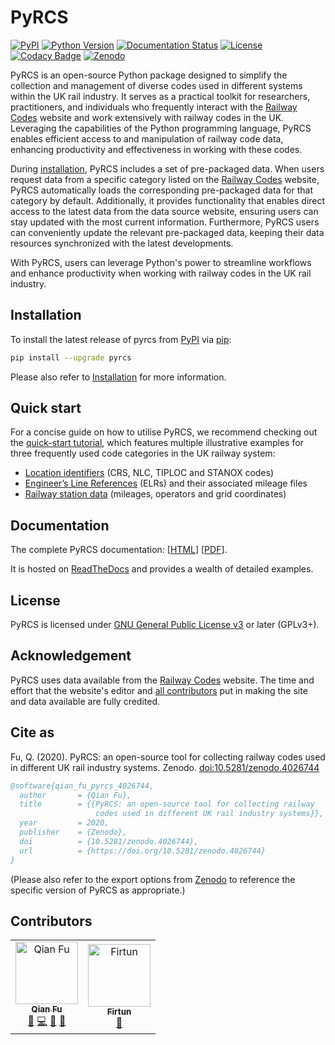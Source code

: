 # PyRCS

[![PyPI](https://img.shields.io/pypi/v/pyrcs)](https://pypi.org/project/pyrcs/)
[![Python Version](https://img.shields.io/pypi/pyversions/pyrcs)](https://www.python.org/downloads/)
[![Documentation Status](https://readthedocs.org/projects/pyrcs/badge/?version=latest)](https://pyrcs.readthedocs.io/en/latest/?badge=latest)
[![License](https://img.shields.io/pypi/l/pyrcs)](https://github.com/mikeqfu/pyrcs/blob/master/LICENSE)
[![Codacy Badge](https://app.codacy.com/project/badge/Grade/7369679225b14eaeb92ba40c12c339d5)](https://app.codacy.com/gh/mikeqfu/pyrcs/dashboard?utm_source=gh&utm_medium=referral&utm_content=&utm_campaign=Badge_grade)
[![Zenodo](https://zenodo.org/badge/92501006.svg)](https://zenodo.org/badge/latestdoi/92501006)

PyRCS is an open-source Python package designed to simplify the collection and management of diverse codes used in different systems within the UK rail industry. It serves as a practical toolkit for researchers, practitioners, and individuals who frequently interact with the [Railway Codes](http://www.railwaycodes.org.uk/index.shtml) website and work extensively with railway codes in the UK. Leveraging the capabilities of the Python programming language, PyRCS enables efficient access to and manipulation of railway code data, enhancing productivity and effectiveness in working with these codes.

During [installation](https://pyrcs.readthedocs.io/en/latest/installation.html), PyRCS includes a set of pre-packaged data. When users request data from a specific category listed on the [Railway Codes](http://www.railwaycodes.org.uk/index.shtml) website, PyRCS automatically loads the corresponding pre-packaged data for that category by default. Additionally, it provides functionality that enables direct access to the latest data from the data source website, ensuring users can stay updated with the most current information. Furthermore, PyRCS users can conveniently update the relevant pre-packaged data, keeping their data resources synchronized with the latest developments.

With PyRCS, users can leverage Python's power to streamline workflows and enhance productivity when working with railway codes in the UK rail industry.

## Installation

To install the latest release of pyrcs from [PyPI](https://pypi.org/project/pyrcs/) via [pip](https://pip.pypa.io/en/stable/cli/pip/):

```bash
pip install --upgrade pyrcs
```

Please also refer to [Installation](https://pyrcs.readthedocs.io/en/latest/installation.html) for more information. 

## Quick start

For a concise guide on how to utilise PyRCS, we recommend checking out the [quick-start tutorial](https://pyrcs.readthedocs.io/en/latest/quick-start.html), which features multiple illustrative examples for three frequently used code categories in the UK railway system: 

- [Location identifiers](http://www.railwaycodes.org.uk/crs/CRS0.shtm) (CRS, NLC, TIPLOC and STANOX codes) 
- [Engineer’s Line References](http://www.railwaycodes.org.uk/elrs/elr0.shtm) (ELRs) and their associated mileage files 
- [Railway station data](http://www.railwaycodes.org.uk/stations/station1.shtm) (mileages, operators and grid coordinates) 

## Documentation

The complete PyRCS documentation: [[HTML](https://pyrcs.readthedocs.io/en/latest/)\] \[[PDF](https://pyrcs.readthedocs.io/_/downloads/en/latest/pdf/)].

It is hosted on [ReadTheDocs](https://readthedocs.org/projects/pyrcs/) and provides a wealth of detailed examples.

## License

PyRCS is licensed under [GNU General Public License v3](https://github.com/mikeqfu/pyrcs/blob/master/LICENSE) or later (GPLv3+).

## Acknowledgement

PyRCS uses data available from the [Railway Codes](http://www.railwaycodes.org.uk/index.shtml) website. The time and effort that the website's editor and [all contributors](http://www.railwaycodes.org.uk/misc/acknowledgements.shtm) put in making the site and data available are fully credited.

## Cite as

Fu, Q. (2020). PyRCS: an open-source tool for collecting railway codes used in different UK rail industry systems. Zenodo. [doi:10.5281/zenodo.4026744](https://doi.org/10.5281/zenodo.4026744)

```bibtex
@software{qian_fu_pyrcs_4026744,
  author       = {Qian Fu},
  title        = {{PyRCS: an open-source tool for collecting railway
                   codes used in different UK rail industry systems}},
  year         = 2020,
  publisher    = {Zenodo},
  doi          = {10.5281/zenodo.4026744},
  url          = {https://doi.org/10.5281/zenodo.4026744}
}
```

(Please also refer to the export options from [Zenodo](https://zenodo.org/search?page=1&size=20&q=conceptrecid:%224026744%22&sort=-version&all_versions=True) to reference the specific version of PyRCS as appropriate.)

## Contributors

<!--suppress HtmlDeprecatedAttribute -->
<table>
  <tbody>
    <tr>
      <td align="center">
        <a href="https://github.com/mikeqfu" target="_blank"><img src="https://avatars.githubusercontent.com/u/1729711?v=4?s=100" width="100px;" alt="Qian Fu"/><br><sub><b>Qian Fu</b></sub></a><br>
        <a href="https://github.com/mikeqfu/pyrcs" target="_blank" title="Seeding">🌱</a>
        <a href="https://github.com/mikeqfu/pyrcs/commits?author=mikeqfu" target="_blank" title="Code">💻</a>
        <a href="https://github.com/mikeqfu/pyrcs/tree/master/tests" target="_blank" title="Tests">🧪</a>
        <a href="https://pyrcs.readthedocs.io/en/latest/" target="_blank" title="Documentation">📖</a>
      </td>
      <td align="center">
        <a href="https://github.com/Firtun" target="_blank"><img src="https://avatars.githubusercontent.com/u/75030535?v=4?s=100" width="100px;" alt="Firtun"/><br><sub><b>Firtun</b></sub></a><br>
        <a href="https://github.com/mikeqfu/pyrcs/commits?author=Firtun" target="_blank" title="Documentation">📖</a>
      </td>
  </tbody>
</table>
